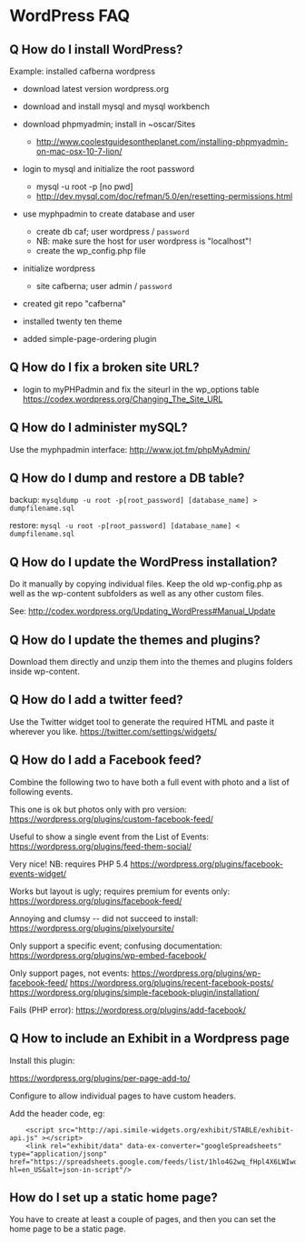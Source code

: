 # WordPress FAQ

## Q How do I install WordPress?

Example: installed cafberna wordpress

- download latest version wordpress.org
- download and install mysql and mysql workbench
- download phpmyadmin; install in ~oscar/Sites
  - <http://www.coolestguidesontheplanet.com/installing-phpmyadmin-on-mac-osx-10-7-lion/>

- login to mysql and initialize the root password
  - mysql -u root -p [no pwd]
  - <http://dev.mysql.com/doc/refman/5.0/en/resetting-permissions.html>
- use myphpadmin to create database and user
  - create db caf; user wordpress / `password`
  - NB: make sure the host for user wordpress is "localhost"!
  - create the wp_config.php file
- initialize wordpress
  - site cafberna; user admin / `password`

- created git repo "cafberna"
- installed twenty ten theme
- added simple-page-ordering plugin

## Q How do I fix a broken site URL?

- login to myPHPadmin and fix the siteurl in the wp_options table
	https://codex.wordpress.org/Changing_The_Site_URL

## Q How do I administer mySQL?

Use the myphpadmin interface: http://www.jot.fm/phpMyAdmin/

## Q How do I dump and restore a DB table?

backup: `mysqldump -u root -p[root_password] [database_name] > dumpfilename.sql`

restore: `mysql -u root -p[root_password] [database_name] < dumpfilename.sql`

## Q How do I update the WordPress installation?

Do it manually by copying individual files. Keep the old wp-config.php as well as the wp-content subfolders as well as any other custom files.

See: http://codex.wordpress.org/Updating_WordPress#Manual_Update

## Q How do I update the themes and plugins?

Download them directly and unzip them into the themes and plugins folders inside wp-content.

## Q How do I add a twitter feed?

Use the Twitter widget tool to generate the required HTML and paste it wherever you like. https://twitter.com/settings/widgets/

## Q How do I add a Facebook feed?

Combine the following two to have both a full event with photo and a list of following events.

This one is ok but photos only with pro version:
https://wordpress.org/plugins/custom-facebook-feed/

Useful to show a single event from the List of Events:
https://wordpress.org/plugins/feed-them-social/

Very nice! NB: requires PHP 5.4
https://wordpress.org/plugins/facebook-events-widget/

Works but layout is ugly; requires premium for events only:
https://wordpress.org/plugins/facebook-feed/

Annoying and clumsy -- did not succeed to install:
https://wordpress.org/plugins/pixelyoursite/

Only support a specific event; confusing documentation:
https://wordpress.org/plugins/wp-embed-facebook/

Only support pages, not events:
https://wordpress.org/plugins/wp-facebook-feed/
https://wordpress.org/plugins/recent-facebook-posts/
https://wordpress.org/plugins/simple-facebook-plugin/installation/

Fails (PHP error):
https://wordpress.org/plugins/add-facebook/

## Q How to include an Exhibit in a Wordpress page

Install this plugin:

https://wordpress.org/plugins/per-page-add-to/

Configure to allow individual pages to have custom headers.

Add the header code, eg:
```
	<script src="http://api.simile-widgets.org/exhibit/STABLE/exhibit-api.js" ></script>
	<link rel="exhibit/data" data-ex-converter="googleSpreadsheets" type="application/jsonp" href="https://spreadsheets.google.com/feeds/list/1hlo4G2wq_fHpl4X6LWIwqLO2Cwj88M8JM4mYVms5VGc/od6/public/basic?hl=en_US&alt=json-in-script"/>
```

## How do I set up a static home page?

You have to create at least a couple of pages, and then you can set the home page to be a static page.



